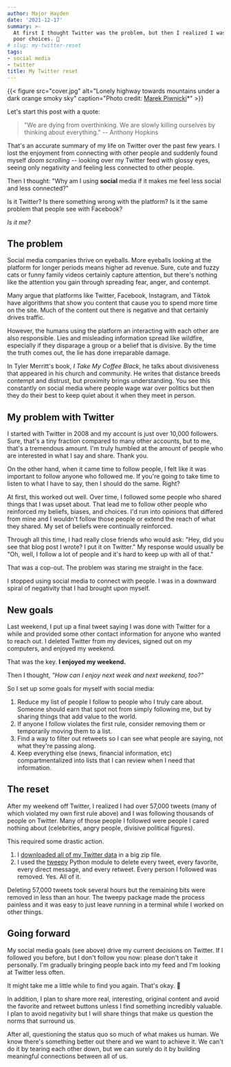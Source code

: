 ```yaml
---
author: Major Hayden
date: '2021-12-17'
summary: >-
  At first I thought Twitter was the problem, but then I realized I was making
  poor choices. 🤔
# slug: my-twitter-reset
tags:
- social media
- twitter
title: My Twitter reset
---
```


{{< figure
    src="cover.jpg"
    alt="Lonely highway towards mountains under a dark orange smoky sky"
    caption="Photo credit: [Marek Piwnicki](https://unsplash.com/photos/w5LSIqzI6tw)*"
    >}}


Let's start this post with a quote:

> "We are dying from overthinking. We are slowly killing ourselves by thinking
> about everything." -- Anthony Hopkins

That's an accurate summary of my life on Twitter over the past few years. I
lost the enjoyment from connecting with other people and suddenly found myself
*doom scrolling* -- looking over my Twitter feed with glossy eyes, seeing only
negativity and feeling less connected to other people.

Then I thought: "Why am I using **social** media if it makes me feel less
social and less connected?"

Is it Twitter? Is there something wrong with the platform? Is it the same
problem that people see with Facebook?

*Is it me?*

## The problem

Social media companies thrive on eyeballs. More eyeballs looking at the
platform for longer periods means higher ad revenue. Sure, cute and fuzzy cats
or funny family videos certainly capture attention, but there's nothing like
the attention you gain through spreading fear, anger, and contempt.

Many argue that platforms like Twitter, Facebook, Instagram, and Tiktok have
algorithms that show you content that cause you to spend more time on the site.
Much of the content out there is negative and that certainly drives traffic.

However, the humans using the platform an interacting with each other are also
responsible. Lies and misleading information spread like wildfire, especially
if they disparage a group or a belief that is divisive. By the time the truth
comes out, the lie has done irreparable damage.

In Tyler Merritt's book, *I Take My Coffee Black*, he talks about divisiveness
that appeared in his church and community. He writes that distance breeds
contempt and distrust, but proximity brings understanding. You see this
constantly on social media where people wage war over politics but then they do
their best to keep quiet about it when they meet in person.

## My problem with Twitter

I started with Twitter in 2008 and my account is just over 10,000 followers.
Sure, that's a tiny fraction compared to many other accounts, but to me, that's
a tremendous amount. I'm truly humbled at the amount of people who are
interested in what I say and share. Thank you.

On the other hand, when it came time to follow people, I felt like it was
important to follow anyone who followed me. If you're going to take time to
listen to what I have to say, then I should do the same. Right?

At first, this worked out well. Over time, I followed some people who shared
things that I was upset about. That lead me to follow other people who
reinforced my beliefs, biases, and choices. I'd run into opinions that differed
from mine and I wouldn't follow those people or extend the reach of what they
shared. My set of beliefs were continually reinforced.

Through all this time, I had really close friends who would ask: "Hey, did you
see that blog post I wrote? I put it on Twitter." My response would usually be
"Oh, well, I follow a lot of people and it's hard to keep up with all of that."

That was a cop-out. The problem was staring me straight in the face.

I stopped using social media to connect with people. I was in a downward spiral
of negativity that I had brought upon myself.

## New goals

Last weekend, I put up a final tweet saying I was done with Twitter for a while
and provided some other contact information for anyone who wanted to reach out.
I deleted Twitter from my devices, signed out on my computers, and enjoyed my
weekend.

That was the key. **I enjoyed my weekend.**

Then I thought, *"How can I enjoy next week and next weekend, too?"*

So I set up some goals for myself with social media:

1. Reduce my list of people I follow to people who I truly care about. Someone
   should earn that spot not from simply following me, but by sharing things
   that add value to the world.
2. If anyone I follow violates the first rule, consider removing them or
   temporarily moving them to a list.
3. Find a way to filter out retweets so I can see what people are saying, not
   what they're passing along.
4. Keep everything else (news, financial information, etc) compartmentalized
   into lists that I can review when I need that information.

## The reset

After my weekend off Twitter, I realized I had over 57,000 tweets (many of
which violated my own first rule above) and I was following thousands of people
on Twitter. Many of those people I followed were people I cared nothing about
(celebrities, angry people, divisive political figures).

This required some drastic action.

1. I [downloaded all of my Twitter data] in a big zip file.
2. I used the [tweepy] Python module to delete every tweet, every favorite,
   every direct message, and every retweet. Every person I followed was
   removed. Yes. All of it.

Deleting 57,000 tweets took several hours but the remaining bits were removed
in less than an hour. The tweepy package made the process painless and it was
easy to just leave running in a terminal while I worked on other things.

## Going forward

My social media goals (see above) drive my current decisions on Twitter. If I
followed you before, but I don't follow you now: please don't take it
personally. I'm gradually bringing people back into my feed and I'm looking at
Twitter less often.

It might take me a little while to find you again. That's okay. 🤗

In addition, I plan to share more real, interesting, original content and avoid
the favorite and retweet buttons unless I find something incredibly valuable. I
plan to avoid negativity but I will share things that make us question the
norms that surround us.

After all, questioning the status quo so much of what makes us human. We know
there's something better out there and we want to achieve it. We can't do it by
tearing each other down, but we can surely do it by building meaningful
connections between all of us.

[downloaded all of my Twitter data]: https://help.twitter.com/en/managing-your-account/how-to-download-your-twitter-archive
[tweepy]: https://www.tweepy.org/
